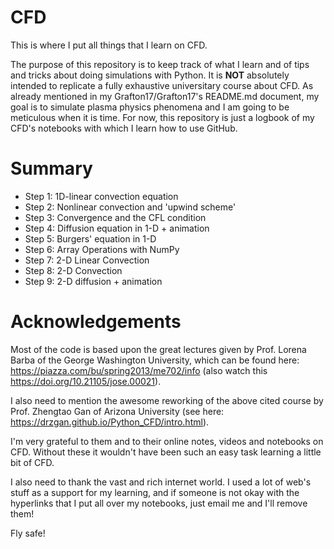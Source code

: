 # CFD
This is where I put all things that I learn on CFD.

The purpose of this repository is to keep track of what I learn and of tips and tricks about doing simulations with Python. It is $\textbf{NOT}$ absolutely intended to replicate a fully exhaustive universitary course about CFD. As already mentioned in my Grafton17/Grafton17's README.md document, my goal is to simulate plasma physics phenomena and I am going to be meticulous when it is time. For now, this repository is just a logbook of my CFD's notebooks with which I learn how to use GitHub.

# Summary

- Step 1: 1D-linear convection equation
- Step 2: Nonlinear convection and 'upwind scheme'
- Step 3: Convergence and the CFL condition
- Step 4: Diffusion equation in 1-D + animation
- Step 5: Burgers' equation in 1-D
- Step 6: Array Operations with NumPy
- Step 7: 2-D Linear Convection
- Step 8: 2-D Convection
- Step 9: 2-D diffusion + animation

# Acknowledgements

Most of the code is based upon the great lectures given by Prof. Lorena Barba of the George Washington University, which can be found here: https://piazza.com/bu/spring2013/me702/info (also watch this https://doi.org/10.21105/jose.00021).

I also need to mention the awesome reworking of the above cited course by Prof. Zhengtao Gan of Arizona University (see here: https://drzgan.github.io/Python_CFD/intro.html).

I'm very grateful to them and to their online notes, videos and notebooks on CFD. Without these it wouldn't have been such an easy task learning a little bit of CFD. 

I also need to thank the vast and rich internet world. I used a lot of web's stuff as a support for my learning, and if someone is not okay with the hyperlinks that I put all over my notebooks, just email me and I'll remove them!

Fly safe!
